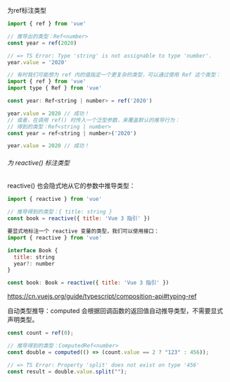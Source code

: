 为ref标注类型
```javascript
import { ref } from 'vue'

// 推导出的类型：Ref<number>
const year = ref(2020)

// => TS Error: Type 'string' is not assignable to type 'number'.
year.value = '2020'

// 有时我们可能想为 ref 内的值指定一个更复杂的类型，可以通过使用 Ref 这个类型：
import { ref } from 'vue'
import type { Ref } from 'vue'

const year: Ref<string | number> = ref('2020')

year.value = 2020 // 成功！
// 或者，在调用 ref() 时传入一个泛型参数，来覆盖默认的推导行为：
// 得到的类型：Ref<string | number>
const year = ref<string | number>('2020')

year.value = 2020 // 成功！
```

###### 为 reactive() 标注类型
reactive() 也会隐式地从它的参数中推导类型：
```javascript
import { reactive } from 'vue'

// 推导得到的类型：{ title: string }
const book = reactive({ title: 'Vue 3 指引' })

要显式地标注一个 reactive 变量的类型，我们可以使用接口：
import { reactive } from 'vue'

interface Book {
  title: string
  year?: number
}

const book: Book = reactive({ title: 'Vue 3 指引' })
```
https://cn.vuejs.org/guide/typescript/composition-api#typing-ref

自动类型推导：computed 会根据回调函数的返回值自动推导类型，不需要显式声明类型。
```javascript
const count = ref(0);

// 推导得到的类型：ComputedRef<number>
const double = computed(() => (count.value == 2 ? "123" : 456));

// => TS Error: Property 'split' does not exist on type '456'
const result = double.value.split("");
```
